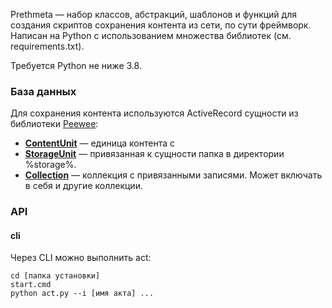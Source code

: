 Prethmeta — набор классов, абстракций, шаблонов и функций для создания скриптов сохранения контента из сети, по сути фреймворк. Написан на Python с использованием множества библиотек (см. requirements.txt).

Требуется Python не ниже 3.8.

### База данных

Для сохранения контента используются ActiveRecord сущности из библиотеки [Peewee](https://docs.peewee-orm.com/en/latest/): 

- [**ContentUnit**](db/content_unit.md) — единица контента с 
- [**StorageUnit**](db/file.md) — привязанная к сущности папка в директории %storage%.
- [**Collection**](db/collection.md) — коллекция с привязанными записями. Может включать в себя и другие коллекции.

### API

#### cli

Через CLI можно выполнить act:
```
cd [папка установки]
start.cmd
python act.py --i [имя акта] ...
```
